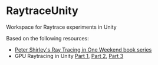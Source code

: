 # RaytraceUnity
Workspace for Raytrace experiments in Unity

Based on the following resources:
* [Peter Shirley's Ray Tracing in One Weekend book series](https://raytracing.github.io/) 
* GPU Raytracing in Unity [Part 1](http://three-eyed-games.com/2018/05/03/gpu-ray-tracing-in-unity-part-1/), [Part 2](http://three-eyed-games.com/2018/05/12/gpu-path-tracing-in-unity-part-2/), [Part 3](http://three-eyed-games.com/2019/03/18/gpu-path-tracing-in-unity-part-3/)
